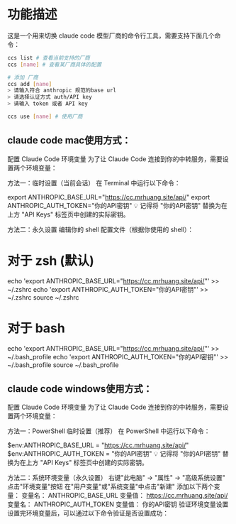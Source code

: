 # 功能描述

这是一个用来切换 claude code 模型厂商的命令行工具，需要支持下面几个命令：

```bash
ccs list # 查看当前支持的厂商
ccs [name] # 查看某厂商具体的配置

# 添加 厂商
ccs add [name]
> 请输入符合 anthropic 规范的base url
> 请选择认证方式 auth/API key
> 请输入 token 或者 API key

ccs use [name] # 使用厂商
```

## claude code mac使用方式：

配置 Claude Code 环境变量
为了让 Claude Code 连接到你的中转服务，需要设置两个环境变量：

方法一：临时设置（当前会话）
在 Terminal 中运行以下命令：

export ANTHROPIC_BASE_URL="https://cc.mrhuang.site/api/"
export ANTHROPIC_AUTH_TOKEN="你的API密钥"
💡 记得将 "你的API密钥" 替换为在上方 "API Keys" 标签页中创建的实际密钥。

方法二：永久设置
编辑你的 shell 配置文件（根据你使用的 shell）：

# 对于 zsh (默认)
echo 'export ANTHROPIC_BASE_URL="https://cc.mrhuang.site/api/"' >> ~/.zshrc
echo 'export ANTHROPIC_AUTH_TOKEN="你的API密钥"' >> ~/.zshrc
source ~/.zshrc
# 对于 bash
echo 'export ANTHROPIC_BASE_URL="https://cc.mrhuang.site/api/"' >> ~/.bash_profile
echo 'export ANTHROPIC_AUTH_TOKEN="你的API密钥"' >> ~/.bash_profile
source ~/.bash_profile


## claude code windows使用方式：

配置 Claude Code 环境变量
为了让 Claude Code 连接到你的中转服务，需要设置两个环境变量：

方法一：PowerShell 临时设置（推荐）
在 PowerShell 中运行以下命令：

$env:ANTHROPIC_BASE_URL = "https://cc.mrhuang.site/api/"
$env:ANTHROPIC_AUTH_TOKEN = "你的API密钥"
💡 记得将 "你的API密钥" 替换为在上方 "API Keys" 标签页中创建的实际密钥。

方法二：系统环境变量（永久设置）
右键"此电脑" → "属性" → "高级系统设置"
点击"环境变量"按钮
在"用户变量"或"系统变量"中点击"新建"
添加以下两个变量：
变量名： ANTHROPIC_BASE_URL
变量值： https://cc.mrhuang.site/api/
变量名： ANTHROPIC_AUTH_TOKEN
变量值： 你的API密钥
验证环境变量设置
设置完环境变量后，可以通过以下命令验证是否设置成功：